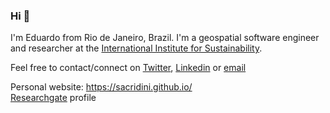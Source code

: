 ### Hi 👋

<!--
**sacridini/sacridini** is a ✨ _special_ ✨ repository because its `README.md` (this file) appears on your GitHub profile.

Here are some ideas to get you started:

- 🔭 I’m currently working on ...
- 🌱 I’m currently learning ...
- 👯 I’m looking to collaborate on ...
- 🤔 I’m looking for help with ...
- 💬 Ask me about ...
- 📫 How to reach me: ...
- 😄 Pronouns: ...
- ⚡ Fun fact: ...
-->

I'm Eduardo from Rio de Janeiro, Brazil.  I'm a geospatial software engineer and researcher at the [International Institute for Sustainability](https://www.iis-rio.org/en/).

Feel free to contact/connect on [Twitter](https://twitter.com/elacerdageo), [Linkedin](https://www.linkedin.com/in/eduardo-lacerda-827819ba/) or [email](eduardolacerdageo@gmail.com)

Personal website: https://sacridini.github.io/  
[Researchgate](https://www.researchgate.net/profile/Eduardo_Lacerda6) profile
